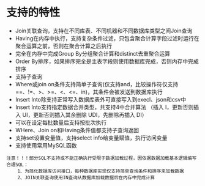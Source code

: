 # 支持的特性

- Join关联查询，支持在不同库表、不同机器和不同数据库类型之间Join查询
- Having在内存中执行，支持复杂条件过滤，只包含聚合计算字段过滤时运行在聚合运算之前，否则在聚合计算之后执行
- 完全在内存中完成Group By分组聚合计算和distinct去重聚合运算
- Order By排序，如果排序完全是主表字段则使用数据库完成，否则内存中完成排序
- 支持子查询
- Where或join on条件支持简单子查询(仅支持and，比较操作符仅支持==、!=、>、>=、<、<=、in)，其条件会被发送到数据库执行
- Insert Into除支持正常写入数据库表外可直接写入到execl、json和csv中
- Insert Into支持指定数据合并类型，共支持4中合并算法 （插入 I，更新否则插入 UI，更新否则插入其余删除 UDI，先删除再插入 DI）
- 可以在设定每批数量后支持按批次执行
- WHere、Join on和Having条件值都支持子查询返回
- 支持set设置变量值，支持select info给变量赋值，执行访问变量
- 支持使用常用MySQL函数


```
注意！！！部分SQL不支持或不能正确执行受限于数据加载过程，因依据数据加载基本逻辑编写合理SQL：
    1、为简化数据库访问接口，每种数据库实现仅支持简单查询条件和排序来加载数据
    2、JOIN关联查询使用IN查询从数据库加载数据后在内存中完成计算
```